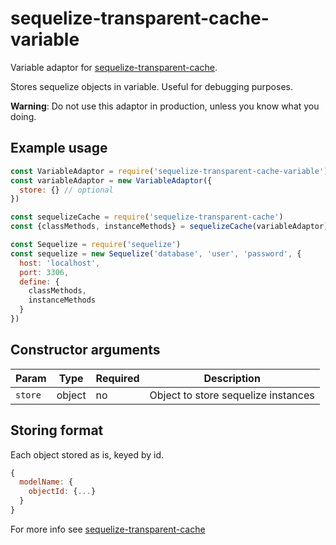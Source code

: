 # sequelize-transparent-cache-variable

Variable adaptor for [sequelize-transparent-cache](https://www.npmjs.com/package/sequelize-transparent-cache).

Stores sequelize objects in variable. Useful for debugging purposes.

**Warning**: Do not use this adaptor in production, unless you know what you doing.

## Example usage

```javascript
const VariableAdaptor = require('sequelize-transparent-cache-variable')
const variableAdaptor = new VariableAdaptor({
  store: {} // optional
})

const sequelizeCache = require('sequelize-transparent-cache')
const {classMethods, instanceMethods} = sequelizeCache(variableAdaptor)

const Sequelize = require('sequelize')
const sequelize = new Sequelize('database', 'user', 'password', {
  host: 'localhost',
  port: 3306,
  define: {
    classMethods,
    instanceMethods
  }
})
```

## Constructor arguments

| Param   | Type   | Required | Description                         |
|---------|--------|----------|-------------------------------------|
| `store` | object | no       | Object to store sequelize instances |

## Storing format
Each object stored as is, keyed by id.

```javascript
{
  modelName: {
    objectId: {...}
  }
}
```

For more info see [sequelize-transparent-cache](https://www.npmjs.com/package/sequelize-transparent-cache)